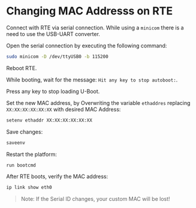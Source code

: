 # Changing MAC Addresss on RTE

Connect with RTE via serial connection. While using a
`minicom` there is a need to use the USB-UART converter.

 Open the serial connection by executing the following command:
    
  ```bash
  sudo minicom -D /dev/ttyUSB0 -b 115200 
  ```

Reboot RTE.

While booting, wait for the message: `Hit any key to stop autoboot:`.

Press any key to stop loading U-Boot.

Set the new MAC address, by Overwriting the variable `ethaddres` 
replacing `XX:XX:XX:XX:XX:XX` with desired MAC Address:

```bash
setenv ethaddr XX:XX:XX:XX:XX:XX
```

Save changes:

```bash
saveenv
```
Restart the platform:

```bash
run bootcmd
```

After RTE boots, verify the MAC address:

```bash
ip link show eth0
```

> Note: If the Serial ID changes, your custom MAC will be lost!

